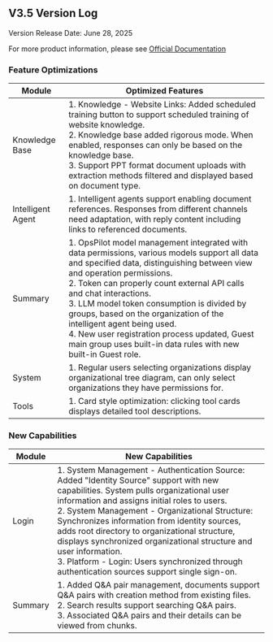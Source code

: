 ## **V3.5 Version Log**

Version Release Date: June 28, 2025

For more product information, please see <a href="https://wd.canway.net/?cat=27" target="_blank">Official Documentation</a>

### **Feature Optimizations**
|Module|Optimized Features|
|--|--|
|Knowledge Base|1. Knowledge - Website Links: Added scheduled training button to support scheduled training of website knowledge.<br />2. Knowledge base added rigorous mode. When enabled, responses can only be based on the knowledge base.<br />3. Support PPT format document uploads with extraction methods filtered and displayed based on document type.|
|Intelligent Agent|1. Intelligent agents support enabling document references. Responses from different channels need adaptation, with reply content including links to referenced documents.|
|Summary|1. OpsPilot model management integrated with data permissions, various models support all data and specified data, distinguishing between view and operation permissions.<br />2. Token can properly count external API calls and chat interactions.<br />3. LLM model token consumption is divided by groups, based on the organization of the intelligent agent being used.<br />4. New user registration process updated, Guest main group uses built-in data rules with new built-in Guest role.| 
|System|1. Regular users selecting organizations display organizational tree diagram, can only select organizations they have permissions for.|
|Tools|1. Card style optimization: clicking tool cards displays detailed tool descriptions.|

### **New Capabilities**
|Module|New Capabilities|
|--|--|
|Login|1. System Management - Authentication Source: Added "Identity Source" support with new capabilities. System pulls organizational user information and assigns initial roles to users.<br />2. System Management - Organizational Structure: Synchronizes information from identity sources, adds root directory to organizational structure, displays synchronized organizational structure and user information.<br />3. Platform - Login: Users synchronized through authentication sources support single sign-on.|
|Summary|1. Added Q&A pair management, documents support Q&A pairs with creation method from existing files.<br />2. Search results support searching Q&A pairs.<br />3. Associated Q&A pairs and their details can be viewed from chunks.|
